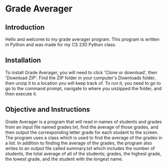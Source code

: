 # Grade Averager
## Introduction
Hello and welcome to my grade averager program. This program is written in Python and was made for my CS 230 Python class.
## Installation 
To install Grade Averager, you will need to click 'Clone or download', then 'Download ZIP'. Find the ZIP folder in your computer's Downloads folder, then unzip it to a location you will keep track of. To run it, you need to go to go to the command prompt, navigate to where you unzipped the folder, and then execute it.
## Objective and Instructions
Grade Averager is a program that will read in names of students and grades from an input file named grades.txt, find the average of those grades, and then output the corresponding letter grade for each student to the screen. The program uses a class which is used to find the average of the grades in a list. In addition to finding the average of the grades, the program also writes to an output file called summary.txt which includes the number of students, the total average of all of the students; grades, the highest grade, the lowest grade, and the student with the longest name.
